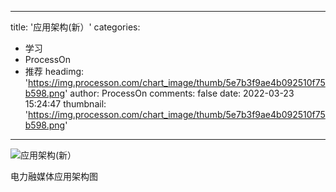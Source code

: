 
---
title: '应用架构(新）'
categories: 
 - 学习
 - ProcessOn
 - 推荐
headimg: 'https://img.processon.com/chart_image/thumb/5e7b3f9ae4b092510f75b598.png'
author: ProcessOn
comments: false
date: 2022-03-23 15:24:47
thumbnail: 'https://img.processon.com/chart_image/thumb/5e7b3f9ae4b092510f75b598.png'
---

<div>   
<img class="thumb" alt="应用架构(新）" src="https://img.processon.com/chart_image/thumb/5e7b3f9ae4b092510f75b598.png" referrerpolicy="no-referrer">
<p>电力融媒体应用架构图</p>  
</div>
            